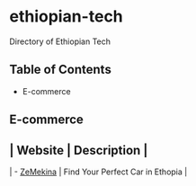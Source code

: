 # ethiopian-tech
Directory of Ethiopian Tech

## Table of Contents
- E-commerce

## E-commerce
| Website | Description |
------------------------
| - [ZeMekina](https://zemekina.com/) | Find Your Perfect Car in Ethopia |
